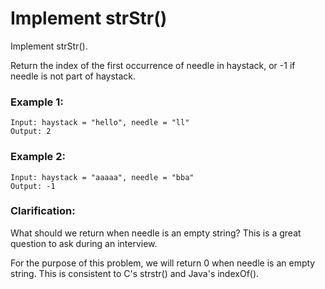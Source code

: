 # Implement strStr()

Implement strStr().

Return the index of the first occurrence of needle in haystack, or -1 if needle is not part of haystack.

### Example 1:
```
Input: haystack = "hello", needle = "ll"
Output: 2

```

### Example 2:
```
Input: haystack = "aaaaa", needle = "bba"
Output: -1

```

### Clarification:

What should we return when needle is an empty string? This is a great question to ask during an interview.

For the purpose of this problem, we will return 0 when needle is an empty string. This is consistent to C's strstr() and Java's indexOf().